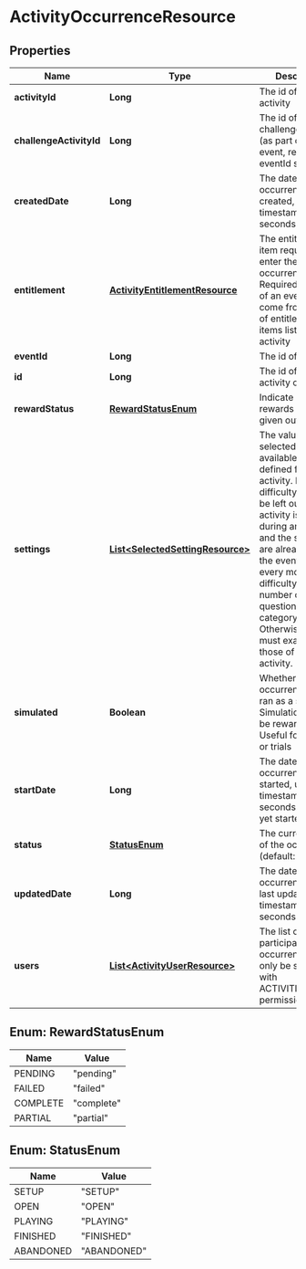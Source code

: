 
# ActivityOccurrenceResource

## Properties
Name | Type | Description | Notes
------------ | ------------- | ------------- | -------------
**activityId** | **Long** | The id of the activity | 
**challengeActivityId** | **Long** | The id of the challenge activity (as part of the event, required if eventId set) |  [optional]
**createdDate** | **Long** | The date this occurrence was created, unix timestamp in seconds |  [optional]
**entitlement** | [**ActivityEntitlementResource**](ActivityEntitlementResource.md) | The entitlement item required to enter the occurrence. Required if not part of an event. Must come from the set of entitlement items listed in the activity |  [optional]
**eventId** | **Long** | The id of the event |  [optional]
**id** | **Long** | The id of the activity occurrence |  [optional]
**rewardStatus** | [**RewardStatusEnum**](#RewardStatusEnum) | Indicate if the rewards have been given out already |  [optional]
**settings** | [**List&lt;SelectedSettingResource&gt;**](SelectedSettingResource.md) | The values selected from the available settings defined for the activity. Ex: difficulty: hard. Can be left out if the activity is played during an event and the settings are already set at the event level. Ex: every monday, difficulty: hard, number of questions: 10, category: sport. Otherwise, the set must exactly match those of the activity. |  [optional]
**simulated** | **Boolean** | Whether this occurrence will be ran as a simulation. Simulations will not be rewarded. Useful for bot play or trials |  [optional]
**startDate** | **Long** | The date this occurrence was started, unix timestamp in seconds. null if not yet started |  [optional]
**status** | [**StatusEnum**](#StatusEnum) | The current status of the occurrence (default: OPEN) |  [optional]
**updatedDate** | **Long** | The date this occurrence was last updated, unix timestamp in seconds |  [optional]
**users** | [**List&lt;ActivityUserResource&gt;**](ActivityUserResource.md) | The list of users participating in this occurrence. Can only be set directly with ACTIVITIES_ADMIN permission |  [optional]


<a name="RewardStatusEnum"></a>
## Enum: RewardStatusEnum
Name | Value
---- | -----
PENDING | &quot;pending&quot;
FAILED | &quot;failed&quot;
COMPLETE | &quot;complete&quot;
PARTIAL | &quot;partial&quot;


<a name="StatusEnum"></a>
## Enum: StatusEnum
Name | Value
---- | -----
SETUP | &quot;SETUP&quot;
OPEN | &quot;OPEN&quot;
PLAYING | &quot;PLAYING&quot;
FINISHED | &quot;FINISHED&quot;
ABANDONED | &quot;ABANDONED&quot;



